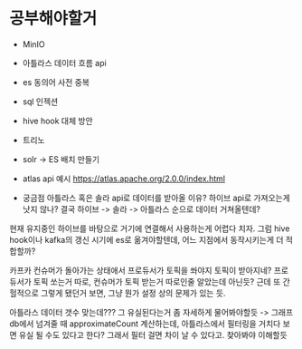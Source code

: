 # 공부해야할거
- MinIO
- 아틀라스 데이터 흐름 api
- es 동의어 사전 중복
- sql 인젝션
- hive hook 대체 방안
- 트리노
- solr -> ES 배치 만들기

- atlas api 예시
https://atlas.apache.org/2.0.0/index.html

- 궁금점
아틀라스 혹은 솔라 api로 데이터를 받아올 이유?
하이브 api로 가져오는게 낫지 않나?
결국 하이브 -> 솔라 -> 아틀라스 순으로 데이터 거쳐올텐데?

현재 유지중인 하이브를 바탕으로 거기에 연결해서 사용하는게 어렵다 치자.
그럼 hive hook이나 kafka의 갱신 시기에 es로 옮겨야할텐데,
어느 지점에서 동작시키는게 더 적합할까?


카프카
컨슈머가 돌아가는 상태애서 프로듀서가 토픽을 쏴야지 토픽이 받아지네?
프로듀서가 토픽 쏘는거 따로, 컨슈머가 토픽 받는거 따로인줄 알았는데 아닌듯?
근데 또 간헐적으로 그렇게 됐던거 보면, 그냥 뭔가 설정 상의 문제가 있는 듯.

아틀라스
데이터 갯수 맞는데???
그 유실된다는거 좀 자세하게 물어봐야할듯
-> 그래프db에서 넘겨줄 때 approximateCount 계산하는데,
아틀라스에서 필터링을 거치다 보면 유실 될 수도 있다고 한다? 그래서 필터 걸면 차이 날 수 있다고.
찾아봐야 이해할듯